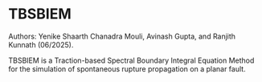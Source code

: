 # TBSBIEM
Authors: Yenike Shaarth Chanadra Mouli, Avinash Gupta, and Ranjith Kunnath (06/2025).

TBSBIEM is a Traction-based Spectral Boundary Integral Equation Method for the simulation of spontaneous rupture propagation on a planar fault.
